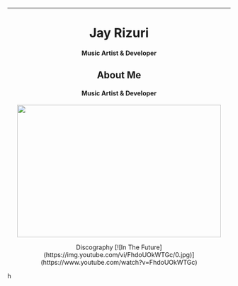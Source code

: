 
****

## <h1 align="center">Jay Rizuri</h1>

 
<h4 align="center">Music Artist & Developer</h4>

### <h2 align="center">About Me</h2>

<h4 align="center">Music Artist & Developer</h4>

<p align="center">
  <img width="460" height="300" src="https://github-readme-stats.vercel.app/api?username=JayRizuri&show_icons=true&theme=nord">
<p align="center"> Discography
[![In The Future](https://img.youtube.com/vi/FhdoUOkWTGc/0.jpg)](https://www.youtube.com/watch?v=FhdoUOkWTGc)
</p>

h
